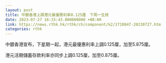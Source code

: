 ```yaml
---
layout: post
title: 中銀香港上調港元最優惠利率0.125厘　下周一生效
date: 2023-07-27 16:33:43.000000000 +08:00
link: https://news.rthk.hk/rthk/ch/component/k2/1710847-20230727.htm
categories: rthk
---
```


中銀香港宣布，下星期一起，港元最優惠利率上調0.125厘，加至5.875厘。

港元活期儲蓄存款利率亦同步上調0.125厘，加至0.875厘。
